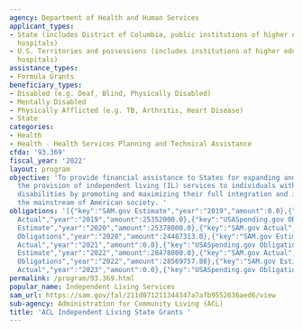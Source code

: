 ```yaml
---
agency: Department of Health and Human Services
applicant_types:
- State (includes District of Columbia, public institutions of higher education and
  hospitals)
- U.S. Territories and possessions (includes institutions of higher education and
  hospitals)
assistance_types:
- Formula Grants
beneficiary_types:
- Disabled (e.g. Deaf, Blind, Physically Disabled)
- Mentally Disabled
- Physically Afflicted (e.g. TB, Arthritis, Heart Disease)
- State
categories:
- Health
- Health - Health Services Planning and Technical Assistance
cfda: '93.369'
fiscal_year: '2022'
layout: program
objective: 'To provide financial assistance to States for expanding and improving
  the provision of independent living (IL) services to individuals with significant
  disabilities by promoting and maximizing their full integration and inclusion into
  the mainstream of American society. '
obligations: '[{"key":"SAM.gov Estimate","year":"2019","amount":0.0},{"key":"SAM.gov
  Actual","year":"2019","amount":25352000.0},{"key":"USASpending.gov Obligations","year":"2019","amount":24434548.0},{"key":"SAM.gov
  Estimate","year":"2020","amount":25378000.0},{"key":"SAM.gov Actual","year":"2020","amount":25378000.0},{"key":"USASpending.gov
  Obligations","year":"2020","amount":24487313.0},{"key":"SAM.gov Estimate","year":"2021","amount":25378000.0},{"key":"SAM.gov
  Actual","year":"2021","amount":0.0},{"key":"USASpending.gov Obligations","year":"2021","amount":24257142.44},{"key":"SAM.gov
  Estimate","year":"2022","amount":28478000.0},{"key":"SAM.gov Actual","year":"2022","amount":0.0},{"key":"USASpending.gov
  Obligations","year":"2022","amount":28569757.88},{"key":"SAM.gov Estimate","year":"2023","amount":0.0},{"key":"SAM.gov
  Actual","year":"2023","amount":0.0},{"key":"USASpending.gov Obligations","year":"2023","amount":23750634.34}]'
permalink: /program/93.369.html
popular_name: Independent Living Services
sam_url: https://sam.gov/fal/211d071211344347a7afb9552636aed6/view
sub-agency: Administration for Community Living (ACL)
title: 'ACL Independent Living State Grants '
---
```

